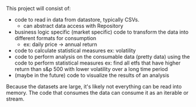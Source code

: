 This project will consist of:
 - code to read in data from datastore, typically CSVs.
    - can abstract data access with Repository
 - business logic specific (market specific) code to transform the data into different formats for consumption
    - ex: daily price -> annual return
 - code to calculate statistical measures
    ex: volatility
 - code to perform analysis on the consumable data (pretty data) using the code to perform statistical measures
    ex: find all etfs that have higher return than s&p 500 with lower volatility over a long time period
 - (maybe in the future) code to visualize the results of an analysis


Because the datasets are large, it's likely not everything can be read into memory. The code that consumes the data
can consume it as an iterable or stream. 